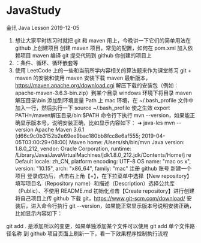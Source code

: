 # JavaStudy
金讯
Java Lesson
2019-12-05

1.	想让⼤家平时练习时就把 git 和 maven ⽤上，今晚讲⼀下它们的简单⽤法在 github 上创建项⽬
创建 maven 项⽬，常⻅的配置，如何在 pom.xml 加⼊依赖项⽬ maven 编译 git 提交代码到 github 你创建的项⽬上
2.	：条件、循环、循环嵌套等
3.	使⽤ LeetCode 上的⼀些和当前所学内容相关的算法题来作为课堂练习 git + maven 的安装和使⽤
maven 安装下载 maven 最新版本，https://maven.apache.org/download.cgi 解压下载的安装包（例如：apache-maven-3.6.3-bin.zip）到某个⽬录 windows 环境下将⽬录 maven解压⽬录\bin 添加到环境变量 Path 上 mac 环境，在 ~/.bash_profile ⽂件中加⼊⼀⾏，然后执⾏⼀下 source ~/.bash_profile 使之⽣效   export PATH=/maven解压⽬录/bin:$PATH 
命令⾏下执⾏ mvn --version，如果能正确显示版本号，说明安装正确，⽐如显示内容如下：
  ➜  java-les mvn --version 
  Apache Maven 3.6.1 (d66c9c0b3152b2e69ee9bac180bb8fcc8e6af555; 
2019-04-05T03:00:29+08:00) 
  Maven home: /Users/sh/bin/mvn 
  Java version: 1.8.0_212, vendor: Oracle Corporation, runtime: /Library/Java/JavaVirtualMachines/jdk1.8.0_212.jdk/Contents/Home/j re 
  Default locale: zh_CN, platform encoding: UTF-8 
  OS name: "mac os x", version: "10.15", arch: "x86_64", family: "mac"
注册 github 账号
新建⼀个项⽬
登录成功后，点击右上⻆【+】，在下拉菜单中选择【New repository】填写项⽬名（Repository name）和描述（Description）选择公共库（Public）、不使⽤ README.md 初始化点击【Create repository】进⾏创建
将⾃⼰项⽬上传 github
下载 git，https://www.git-scm.com/download/
安装后，进⼊命令⾏执⾏ git --version，如果能正常显示版本号说明安装正确，⽐如显示内容如下：
 
git add . 是添加所以的变更，如果单独添加某个⽂件可以使⽤ git add 单个⽂件路径名称   到 github 项⽬⻚⾯上刷新⼀下，看⼀下效果程序控制执⾏流程
